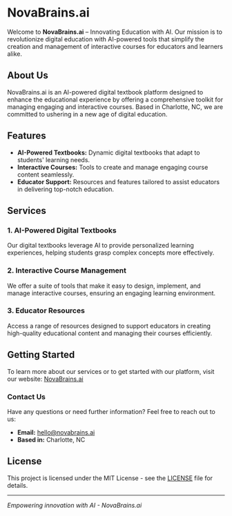 # NovaBrains.ai

Welcome to **NovaBrains.ai** – Innovating Education with AI. Our mission is to revolutionize digital education with AI-powered tools that simplify the creation and management of interactive courses for educators and learners alike.

## About Us

NovaBrains.ai is an AI-powered digital textbook platform designed to enhance the educational experience by offering a comprehensive toolkit for managing engaging and interactive courses. Based in Charlotte, NC, we are committed to ushering in a new age of digital education.

## Features

- **AI-Powered Textbooks:** Dynamic digital textbooks that adapt to students' learning needs.
- **Interactive Courses:** Tools to create and manage engaging course content seamlessly.
- **Educator Support:** Resources and features tailored to assist educators in delivering top-notch education.

## Services

### 1. AI-Powered Digital Textbooks
Our digital textbooks leverage AI to provide personalized learning experiences, helping students grasp complex concepts more effectively.

### 2. Interactive Course Management
We offer a suite of tools that make it easy to design, implement, and manage interactive courses, ensuring an engaging learning environment.

### 3. Educator Resources
Access a range of resources designed to support educators in creating high-quality educational content and managing their courses efficiently.

## Getting Started

To learn more about our services or to get started with our platform, visit our website: [NovaBrains.ai](https://novabrains.ai)

### Contact Us

Have any questions or need further information? Feel free to reach out to us:

- **Email:** hello@novabrains.ai
- **Based in:** Charlotte, NC


## License

This project is licensed under the MIT License - see the [LICENSE](LICENSE) file for details.

---

*Empowering innovation with AI - NovaBrains.ai*

